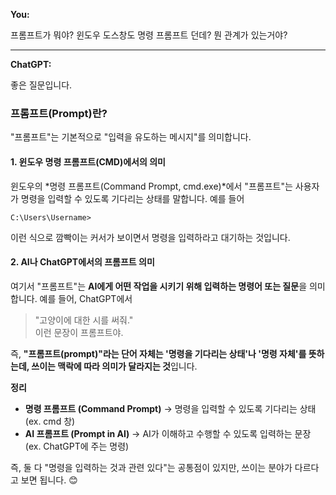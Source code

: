**You:**

프롬프트가 뭐야?
윈도우 도스창도 명령 프롬프트 던데?
뭔 관계가 있는거야?

* * *

**ChatGPT:**

좋은 질문입니다. 

### **프롬프트(Prompt)란?**

"프롬프트"는 기본적으로 "입력을 유도하는 메시지"를 의미합니다.

#### **1. 윈도우 명령 프롬프트(CMD)에서의 의미**

윈도우의 *명령 프롬프트(Command Prompt, cmd.exe)*에서 "프롬프트"는 사용자가 명령을 입력할 수 있도록 기다리는 상태를 말합니다. 예를 들어  

```
C:\Users\Username>
```

이런 식으로 깜빡이는 커서가 보이면서 명령을 입력하라고 대기하는 것입니다.  

#### **2. AI나 ChatGPT에서의 프롬프트 의미**

여기서 "프롬프트"는 **AI에게 어떤 작업을 시키기 위해 입력하는 명령어 또는 질문**을 의미합니다. 
예를 들어, ChatGPT에서

> "고양이에 대한 시를 써줘."  
> 이런 문장이 프롬프트야.

즉, **"프롬프트(prompt)"라는 단어 자체는 '명령을 기다리는 상태'나 '명령 자체'를 뜻하는데, 쓰이는 맥락에 따라 의미가 달라지는 것**입니다.  

**정리**

* **명령 프롬프트 (Command Prompt)** → 명령을 입력할 수 있도록 기다리는 상태 (ex. cmd 창)
* **AI 프롬프트 (Prompt in AI)** → AI가 이해하고 수행할 수 있도록 입력하는 문장 (ex. ChatGPT에 주는 명령)

즉, 둘 다 "명령을 입력하는 것과 관련 있다"는 공통점이 있지만, 쓰이는 분야가 다르다고 보면 됩니다. 😊